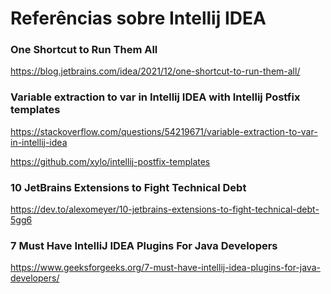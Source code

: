 # Referências sobre Intellij IDEA

### One Shortcut to Run Them All

<!-- markdown-link-check-disable-next-line -->
https://blog.jetbrains.com/idea/2021/12/one-shortcut-to-run-them-all/

### Variable extraction to var in Intellij IDEA with Intellij Postfix templates

<!-- markdown-link-check-disable-next-line -->
https://stackoverflow.com/questions/54219671/variable-extraction-to-var-in-intellij-idea

<!-- markdown-link-check-disable-next-line -->
https://github.com/xylo/intellij-postfix-templates

### 10 JetBrains Extensions to Fight Technical Debt

<!-- markdown-link-check-disable-next-line -->
https://dev.to/alexomeyer/10-jetbrains-extensions-to-fight-technical-debt-5gg6

### 7 Must Have IntelliJ IDEA Plugins For Java Developers

<!-- markdown-link-check-disable-next-line -->
https://www.geeksforgeeks.org/7-must-have-intellij-idea-plugins-for-java-developers/

